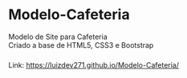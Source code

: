 # Modelo-Cafeteria
 Modelo de Site para Cafeteria 
<br>
Criado a base de HTML5, CSS3 e Bootstrap


###

Link: https://luizdev271.github.io/Modelo-Cafeteria/
